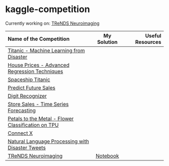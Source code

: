 # kaggle-competition
Currently working on: [TReNDS Neuroimaging](https://www.kaggle.com/competitions/trends-assessment-prediction)

| Name of the Competition | My Solution | Useful Resources |
|:-------------------------|:-------------:|------------------:|
|[Titanic - Machine Learning from Disaster](https://www.kaggle.com/competitions/titanic) |||
|[House Prices - Advanced Regression Techniques](https://www.kaggle.com/competitions/house-prices-advanced-regression-techniques)|||
|[Spaceship Titanic](https://www.kaggle.com/competitions/spaceship-titanic)|||
|[Predict Future Sales](https://www.kaggle.com/competitions/competitive-data-science-predict-future-sales)|||
|[Digit Recognizer](https://www.kaggle.com/competitions/digit-recognizer)|||
|[Store Sales - Time Series Forecasting](https://www.kaggle.com/competitions/store-sales-time-series-forecasting)|||
|[Petals to the Metal - Flower Classification on TPU](https://www.kaggle.com/competitions/tpu-getting-started)|||
|[Connect X](https://www.kaggle.com/competitions/connectx)|||
|[Natural Language Processing with Disaster Tweets](https://www.kaggle.com/competitions/nlp-getting-started)|||
|[TReNDS Neuroimaging](https://www.kaggle.com/competitions/trends-assessment-prediction)|[Notebook](https://www.kaggle.com/code/anantaasim/trends-neuroimaging-eda-and-modeling)||
